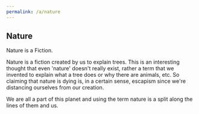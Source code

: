 ```yaml
---
permalink: /a/nature
---
```


## Nature

Nature is a Fiction.

Nature is a fiction created by us to explain trees. This is an interesting thought that even 'nature' doesn't really exist, rather a term that we invented to explain what a tree does or why there are animals, etc. So claiming that nature is dying is, in a certain sense, escapism since we're distancing ourselves from our creation.

We are all a part of this planet and using the term nature is a split along the lines of them and us.
